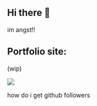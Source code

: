 ## Hi there 👋

im angst!!

## Portfolio site:

(wip)

![](https://komarev.com/ghpvc/?username=xyangst)

how do i get github followers
